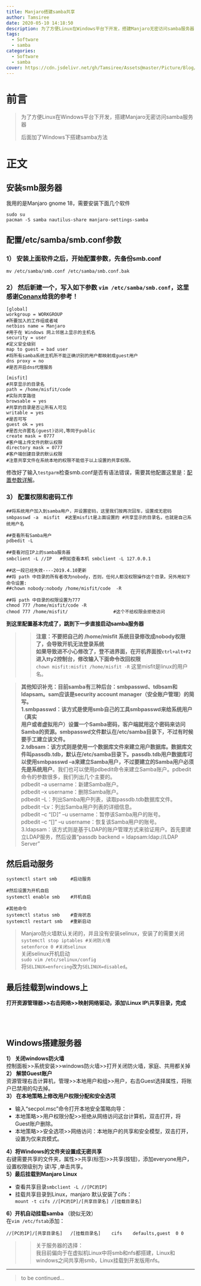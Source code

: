 ```yaml
---
title: Manjaro搭建samba共享
author: Tamsiree
date: 2020-05-10 14:18:50
description: 为了方便Linux在Windows平台下开发，搭建Manjaro无密访问samba服务器
tags:
  - Software
  - samba
categories:
  - Software
  - samba
cover: https://cdn.jsdelivr.net/gh/Tamsiree/Assets@master/Picture/Blog/Cover/bg882b157.png
---
```

# 前言
> 为了方便Linux在Windows平台下开发，搭建Manjaro无密访问samba服务器
> 
> 后面加了Windows下搭建samba方法

# 正文
## 安装smb服务器

我用的是Manjaro gnome 18，需要安装下面几个软件

```
sudo su 
pacman -S samba nautilus-share manjaro-settings-samba

```

## 配置/etc/samba/smb.conf参数

### **1）** 安装上面软件之后，开始配置参数，先备份smb.conf

```
mv /etc/samba/smb.conf /etc/samba/smb.conf.bak

```

### **2）** 然后新建一个，写入如下参数 `vim /etc/samba/smb.conf`，这里感谢[Conanx](https://www.cnblogs.com/conanx/p/5102340.html)给我的参考！

```
[global]
workgroup = WORKGROUP       
#所要加入的工作组或者域
netbios name = Manjaro      
#用于在 Windows 网上邻居上显示的主机名
security = user             
#定义安全级别
map to guest = bad user     
#将所有samba系统主机所不能正确识别的用户都映射成guest用户
dns proxy = no              
#是否开启dns代理服务

[misfit]                    
#共享显示的目录名
path = /home/misfit/code    
#实际共享路径
browsable = yes             
#共享的目录是否让所有人可见
writable = yes              
#是否可写
guest ok = yes              
#是否允许匿名(guest)访问,等同于public
create mask = 0777          
#客户端上传文件的默认权限
directory mask = 0777       
#客户端创建目录的默认权限
#注意共享文件在系统本地的权限不能低于以上设置的共享权限。

```

修改好了输入`testparm`检查smb.conf是否有语法错误，需要其他配置这里是：[配置参数详解](https://blog.csdn.net/xg38241415109/article/details/78933949)。

### **3）** 配置权限和密码工作

```
##将系统用户加入到samba用户，并设置密码，这里我们按两次回车，设置成无密码
smbpasswd -a  misfit  #这里misfit是上面设置的 #共享显示的目录名，也就是自己系统用户名

##查看所有Samba用户
pdbedit -L     

##查看对应IP上的samba服务器
smbclient -L //IP   #例如查看本机 smbclient -L 127.0.0.1

##这一段已经失效----2019.4.10更新
##将 path 中目录的所有者改为nobody，否则，任何人都没权限操作这个目录。另外用如下命令设置:
##chown nobody:nobody /home/misfit/code  -R

##将 path 中目录的权限设置为777
chmod 777 /home/misfit/code -R
chmod 777 /home/misfit/                 #这个不给权限会拒绝访问

```

**到这里配置基本完成了，跳到下一步直接启动samba服务器**

> > **注意：不要把自己的 /home/misfit 系统目录修改成nobody权限了，会导致开机无法登录系统**  
> > **如果导致进不小心修改了，登不进界面，在开机界面按`ctrl+alt+F2`进入tty2控制台，修改输入下面命令改回权限**  
> > `chown misfit:misfit /home/misfit -R` 这里misfit是linux的用户名。

> **其他知识补充：**目前samba有三种后台：smbpasswd、tdbsam和ldapsam。sam应该是security account manager（安全账户管理）的简写。  
> 1.smbpasswd：该方式是使用smb自己的工具smbpasswd来给系统用户（真实  
> 用户或者虚拟用户）设置一个Samba密码，客户端就用这个密码来访问Samba的资源。smbpasswd文件默认在/etc/samba目录下，不过有时候要手工建立该文件。  
> 2.tdbsam：该方式则是使用一个数据库文件来建立用户数据库。数据库文件叫passdb.tdb，默认在/etc/samba目录下。passdb.tdb用户数据库可以**使用smbpasswd –a来建立Samba用户，不过要建立的Samba用户必须先是系统用户**。我们也可以使用pdbedit命令来建立Samba账户。pdbedit命令的参数很多，我们列出几个主要的。  
> pdbedit –a username：新建Samba账户。  
> pdbedit –x username：删除Samba账户。  
> pdbedit –L：列出Samba用户列表，读取passdb.tdb数据库文件。  
> pdbedit –Lv：列出Samba用户列表的详细信息。  
> pdbedit –c “\[D\]” –u username：暂停该Samba用户的账号。  
> pdbedit –c “\[\]” –u username：恢复该Samba用户的账号。  
> 3.ldapsam：该方式则是基于LDAP的账户管理方式来验证用户。首先要建立LDAP服务，然后设置“passdb backend = ldapsam:ldap://LDAP Server”

## 然后启动服务

```
systemctl start smb     #启动服务

#然后设置为开机自启
systemctl enable smb    #开机自启

#其他命令
systemctl status smb    #查询状态
systemctl restart smb   #重新启动

```

> Manjaro防火墙默认关闭的，并且没有安装selinux，安装了的需要关闭  
> `systemctl stop iptables #关闭防火墙`  
> `setenforce 0 #关闭selinux`  
> 关闭selinux开机启动  
> `sudo vim /etc/selinux/config`  
> 将`SELINUX=enforcing`改为`SELINUX=disabled`。

## 最后挂载到windows上

**打开资源管理器>>右击网络>>映射网络驱动，添加\\Linux IP\\共享目录，完成**  
   
   
 

## Windows搭建服务器

**1） 关闭windows防火墙**  
控制面板>>系统安装>>windows防火墙>>打开关闭防火墙，家庭、共用都关掉  
**2） 解禁Guest账户**  
资源管理右击计算机，管理>>本地用户和组>>用户，右击Guest选择属性，将账户已禁用的勾去掉。  
**3） 在本地策略上修改用户权限分配和安全选项**

-   输入“secpol.msc”命令打开本地安全策略向导：
-   本地策略>>用户权限分配>>拒绝从网络访问这台计算机，双击打开，将Guest账户删除。
-   本地策略>>安全选项>>网络访问：本地账户的共享和安全模型，双击打开，设置为仅来宾模式。

**4）将Windows的文件夹设置成无密共享**  
右键需要共享的文件夹，属性>>共享(标签)>>共享(按钮)，添加everyone用户，设置权限级别为 读\\写 ,单击共享。  
**5）最后挂载到Manjaro Linux**

-   查看共享目录`smbclient -L //[PC的IP]`
-   挂载共享目录到Linux，manjaro 默认安装了cifs：  
    `mount -t cifs //[PC的IP]/[共享目录名] /[挂载目录名]`

**6）开机自动挂载samba** （貌似无效）  
在`vim /etc/fstab`添加：

```
//[PC的IP]/[共享目录名]   /[挂载目录名]    cifs    defaults,guest  0 0 

```

> > 关于服务器的选择：  
> > 我目前偏向于在虚拟机Linux中将smb和nfs都搭建，Linux和windows之间共享用smb，Linux挂载到开发版用nfs。

---
> to be continued...
